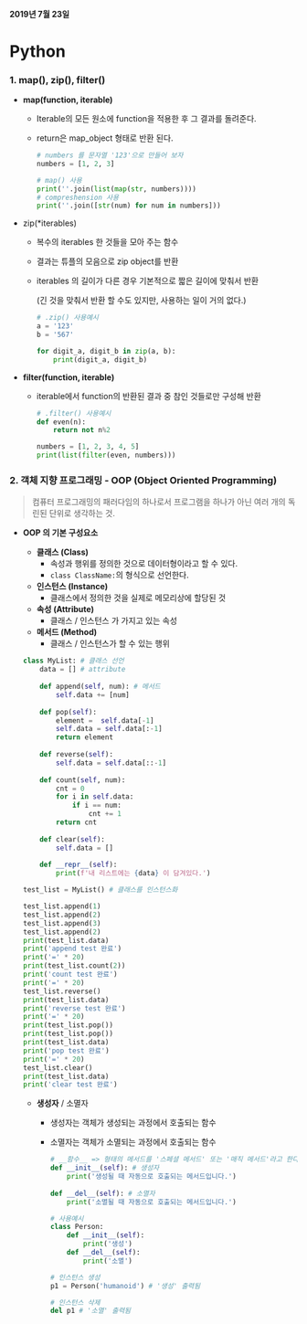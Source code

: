 #### 2019년 7월 23일

# Python



### 1. map(), zip(), filter()

- __map(function, iterable)__

  - Iterable의 모든 원소에  function을 적용한 후 그 결과를 돌려준다.

  - return은 map_object 형태로 반환 된다.

    ```python
    # numbers 를 문자열 '123'으로 만들어 보자
    numbers = [1, 2, 3]
    
    # map() 사용
    print(''.join(list(map(str, numbers))))
    # compreshension 사용
    print(''.join([str(num) for num in numbers]))
    ```



- zip(*iterables)

  - 복수의 iterables 한 것들을 모아 주는 함수

  - 결과는 튜플의 모음으로 zip object를 반환

  - iterables 의 길이가 다른 경우 기본적으로 짧은 길이에 맞춰서 반환

    (긴 것을 맞춰서 반환 할 수도 있지만, 사용하는 일이 거의 없다.)

    ```python
    # .zip() 사용예시
    a = '123'
    b = '567'
    
    for digit_a, digit_b in zip(a, b):
        print(digit_a, digit_b)
    ```

    

- __filter(function, iterable)__

  - iterable에서 function의 반환된 결과 중 참인 것들로만 구성해 반환

    ```python
    # .filter() 사용예시
    def even(n):
        return not n%2
    
    numbers = [1, 2, 3, 4, 5]
    print(list(filter(even, numbers)))
    ```





### 2. 객체 지향 프로그래밍  - OOP (Object Oriented Programming)

> 컴퓨터 프로그래밍의 패러다임의 하나로서 프로그램을 하나가 아닌 여러 개의 독린된 단위로 생각하는 것.

- __OOP 의 기본 구성요소__

  - __클래스 (Class)__
    - 속성과 행위를 정의한 것으로 데이터형이라고 할 수 있다.
    - `class ClassName:`의 형식으로 선언한다.
  - __인스턴스 (Instance)__
    - 클래스에서 정의한 것을 실제로 메모리상에 할당된 것
  - __속성 (Attribute)__
    - 클래스 / 인스턴스 가 가지고 있는 속성
  - __메서드 (Method)__
    - 클래스 / 인스턴스가 할 수 있는 행위

  ```python
  class MyList: # 클래스 선언
      data = []	# attribute
      
      def append(self, num): # 메서드
          self.data += [num]
          
      def pop(self):
          element =  self.data[-1]
          self.data = self.data[:-1]
          return element
          
      def reverse(self):
          self.data = self.data[::-1]
                  
      def count(self, num):
          cnt = 0
          for i in self.data:
              if i == num:
                  cnt += 1
          return cnt
      
      def clear(self):
          self.data = []
          
      def __repr__(self):
          print(f'내 리스트에는 {data} 이 담겨있다.')
  ```

  ```python
  test_list = MyList() # 클래스를 인스턴스화
  
  test_list.append(1)
  test_list.append(2)
  test_list.append(3)
  test_list.append(2)
  print(test_list.data)
  print('append test 완료')
  print('=' * 20)
  print(test_list.count(2))
  print('count test 완료')
  print('=' * 20)
  test_list.reverse()
  print(test_list.data)
  print('reverse test 완료')
  print('=' * 20)
  print(test_list.pop())
  print(test_list.pop())
  print(test_list.data)
  print('pop test 완료')
  print('=' * 20)
  test_list.clear()
  print(test_list.data)
  print('clear test 완료')
  ```

  - __생성자__ / 소멸자

    - 생성자는 객체가 생성되는 과정에서 호출되는 함수

    - 소멸자는 객체가 소멸되는 과정에서 호출되는 함수

      ```python
      # __함수__ => 형태의 메서드를 '스페셜 메서드' 또는 '매직 메서드'라고 한다.
      def __init__(self): # 생성자
          print('생성될 때 자동으로 호출되는 메서드입니다.')
          
      def __del__(self): # 소멸자
          print('소멸될 때 자동으로 호출되는 메서드입니다.')
      ```

      ```python
      # 사용예시
      class Person:
          def __init__(self):
              print('생성')
          def __del__(self):
              print('소멸')
      ```
      
      ```python
      # 인스턴스 생성
      p1 = Person('humanoid') # '생성' 출력됨
      ```
      
      ```python
      # 인스턴스 삭제
      del p1 # '소멸' 출력됨
      ```
      
      
